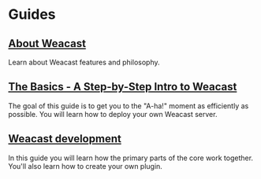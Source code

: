 # Guides

## [About Weacast](./ABOUT.MD)

Learn about Weacast features and philosophy.

## [The Basics - A Step-by-Step Intro to Weacast](./BASICS.MD)

The goal of this guide is to get you to the "A-ha!" moment as efficiently as possible.  You will learn how to deploy your own Weacast server.

## [Weacast development](./DEVELOPMENT.MD)

In this guide you will learn how the primary parts of the core work together. You'll also learn how to create your own plugin.

